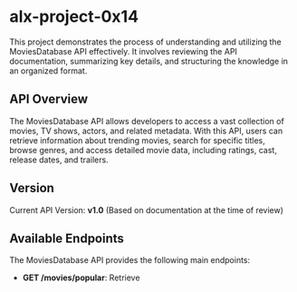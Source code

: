 # alx-project-0x14

This project demonstrates the process of understanding and utilizing the MoviesDatabase API effectively. It involves reviewing the API documentation, summarizing key details, and structuring the knowledge in an organized format.

## API Overview

The MoviesDatabase API allows developers to access a vast collection of movies, TV shows, actors, and related metadata. With this API, users can retrieve information about trending movies, search for specific titles, browse genres, and access detailed movie data, including ratings, cast, release dates, and trailers.

## Version

Current API Version: **v1.0** (Based on documentation at the time of review)

## Available Endpoints

The MoviesDatabase API provides the following main endpoints:

- **GET /movies/popular**: Retrieve